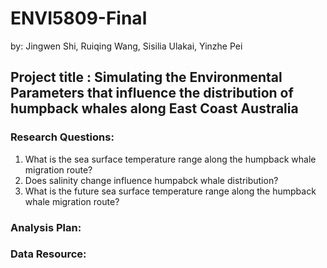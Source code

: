 # ENVI5809-Final
by: Jingwen Shi, Ruiqing Wang, Sisilia Ulakai, Yinzhe Pei​
## Project title : Simulating the Environmental Parameters that influence the distribution of humpback whales along East Coast Australia

### Research Questions:
1. What is the sea surface temperature range along the humpback whale migration route?
2. Does salinity change influence humpabck whale distribution?
3. What is the future sea surface temperature range along the humpback whale migration route?

### Analysis Plan:

### Data Resource:


